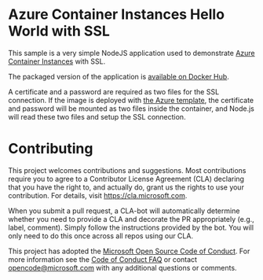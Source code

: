 # Azure Container Instances Hello World with SSL

This sample is a very simple NodeJS application used to demonstrate [Azure Container Instances](https://azure.microsoft.com/services/container-instances/) with SSL.

The packaged version of the application is [available on Docker Hub](https://hub.docker.com/r/containerinstance/helloworld/).

A certificate and a password are required as two files for the SSL connection. If the image is deployed with [the Azure template]( https://github.com/Azure/azure-quickstart-templates/tree/master/201-aci-linuxcontainer-volume-secret), the certificate and password will be mounted as two files inside the container, and Node.js will read these two files and setup the SSL connection.

# Contributing

This project welcomes contributions and suggestions.  Most contributions require you to agree to a
Contributor License Agreement (CLA) declaring that you have the right to, and actually do, grant us
the rights to use your contribution. For details, visit https://cla.microsoft.com.

When you submit a pull request, a CLA-bot will automatically determine whether you need to provide
a CLA and decorate the PR appropriately (e.g., label, comment). Simply follow the instructions
provided by the bot. You will only need to do this once across all repos using our CLA.

This project has adopted the [Microsoft Open Source Code of Conduct](https://opensource.microsoft.com/codeofconduct/).
For more information see the [Code of Conduct FAQ](https://opensource.microsoft.com/codeofconduct/faq/) or
contact [opencode@microsoft.com](mailto:opencode@microsoft.com) with any additional questions or comments.
